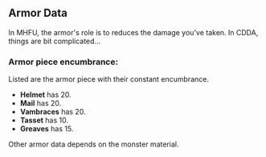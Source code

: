 ## Armor Data
In MHFU, the armor's role is to reduces the damage you've taken. In CDDA, things are bit complicated...

### Armor piece encumbrance:
Listed are the armor piece with their constant encumbrance.
* **Helmet** has 20.
* **Mail** has 20.
* **Vambraces** has 20.
* **Tasset** has 10.
* **Greaves** has 15.

Other armor data depends on the monster material.